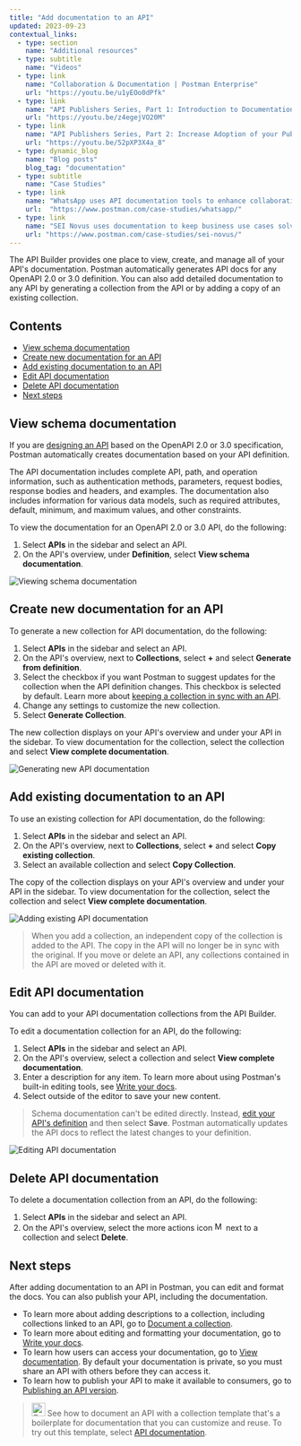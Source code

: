 ```yaml
---
title: "Add documentation to an API"
updated: 2023-09-23
contextual_links:
  - type: section
    name: "Additional resources"
  - type: subtitle
    name: "Videos"
  - type: link
    name: "Collaboration & Documentation | Postman Enterprise"
    url: "https://youtu.be/u1yEOo0dPfk"
  - type: link
    name: "API Publishers Series, Part 1: Introduction to Documentation"
    url: "https://youtu.be/z4egejVO20M"
  - type: link
    name: "API Publishers Series, Part 2: Increase Adoption of your Public API"
    url: "https://youtu.be/52pXP3X4a_8"
  - type: dynamic_blog
    name: "Blog posts"
    blog_tag: "documentation"
  - type: subtitle
    name: "Case Studies"
  - type: link
    name: "WhatsApp uses API documentation tools to enhance collaboration"
    url:  "https://www.postman.com/case-studies/whatsapp/"
  - type: link
    name: "SEI Novus uses documentation to keep business use cases solved"
    url: "https://www.postman.com/case-studies/sei-novus/"
---
```


The API Builder provides one place to view, create, and manage all of your API's documentation. Postman automatically generates API docs for any OpenAPI 2.0 or 3.0 definition. You can also add detailed documentation to any API by generating a collection from the API or by adding a copy of an existing collection.

## Contents

* [View schema documentation](#view-schema-documentation)
* [Create new documentation for an API](#create-new-documentation-for-an-api)
* [Add existing documentation to an API](#add-existing-documentation-to-an-api)
* [Edit API documentation](#edit-api-documentation)
* [Delete API documentation](#delete-api-documentation)
* [Next steps](#next-steps)

## View schema documentation

If you are [designing an API](/docs/designing-and-developing-your-api/developing-an-api/defining-an-api/) based on the OpenAPI 2.0 or 3.0 specification, Postman automatically creates documentation based on your API definition.

The API documentation includes complete API, path, and operation information, such as authentication methods, parameters, request bodies, response bodies and headers, and examples. The documentation also includes information for various data models, such as required attributes, default, minimum, and maximum values, and other constraints.

To view the documentation for an OpenAPI 2.0 or 3.0 API, do the following:

1. Select **APIs** in the sidebar and select an API.
1. On the API's overview, under **Definition**, select **View schema documentation**.

<img alt="Viewing schema documentation" src="https://assets.postman.com/postman-docs/v10/documentation-view-schema-docs-v10-16.jpg" />

## Create new documentation for an API

To generate a new collection for API documentation, do the following:

1. Select **APIs** in the sidebar and select an API.
1. On the API's overview, next to **Collections**, select **+** and select **Generate from definition**.
1. Select the checkbox if you want Postman to suggest updates for the collection when the API definition changes. This checkbox is selected by default. Learn more about [keeping a collection in sync with an API](/docs/designing-and-developing-your-api/developing-an-api/adding-api-elements/#keeping-a-collection-in-sync-with-an-api).
1. Change any settings to customize the new collection.
1. Select **Generate Collection**.

The new collection displays on your API's overview and under your API in the sidebar. To view documentation for the collection, select the collection and select **View complete documentation**.

<img alt="Generating new API documentation" src="https://assets.postman.com/postman-docs/v10/documentation-generate-api-docs-v10-16.jpg" />

## Add existing documentation to an API

To use an existing collection for API documentation, do the following:

1. Select **APIs** in the sidebar and select an API.
1. On the API's overview, next to **Collections**, select **+** and select **Copy existing collection**.
1. Select an available collection and select **Copy Collection**.

The copy of the collection displays on your API's overview and under your API in the sidebar. To view documentation for the collection, select the collection and select **View complete documentation**.

<img alt="Adding existing API documentation" src="https://assets.postman.com/postman-docs/v10/documentation-add-api-docs-v10-16.jpg" />

> When you add a collection, an independent copy of the collection is added to the API. The copy in the API will no longer be in sync with the original. If you move or delete an API, any collections contained in the API are moved or deleted with it.

## Edit API documentation

You can add to your API documentation collections from the API Builder.

To edit a documentation collection for an API, do the following:

1. Select **APIs** in the sidebar and select an API.
1. On the API's overview, select a collection and select **View complete documentation**.
1. Enter a description for any item. To learn more about using Postman's built-in editing tools, see [Write your docs](/docs/publishing-your-api/authoring-your-documentation/).
1. Select outside of the editor to save your new content.

> Schema documentation can't be edited directly. Instead, [edit your API's definition](/docs/designing-and-developing-your-api/developing-an-api/defining-an-api/) and then select **Save**. Postman automatically updates the API docs to reflect the latest changes to your definition.

<img alt="Editing API documentation" src="https://assets.postman.com/postman-docs/v10/documentation-editing-api-docs-v10-16.jpg" />

## Delete API documentation

To delete a documentation collection from an API, do the following:

1. Select **APIs** in the sidebar and select an API.
1. On the API's overview, select the more actions icon <img alt="More actions icon" src="https://assets.postman.com/postman-docs/icon-more-actions-v9.jpg#icon" width="16px"> next to a collection and select **Delete**.

## Next steps

After adding documentation to an API in Postman, you can edit and format the docs. You can also publish your API, including the documentation.

* To learn more about adding descriptions to a collection, including collections linked to an API, go to [Document a collection](/docs/publishing-your-api/document-a-collection/).
* To learn more about editing and formatting your documentation, go to [Write your docs](/docs/publishing-your-api/authoring-your-documentation/).
* To learn how users can access your documentation, go to [View documentation](/docs/publishing-your-api/viewing-documentation/). By default your documentation is private, so you must share an API with others before they can access it.
* To learn how to publish your API to make it available to consumers, go to [Publishing an API version](/docs/designing-and-developing-your-api/versioning-an-api/api-versions/).

> <img alt="Collections icon" src="https://assets.postman.com/postman-docs/Collections.png#icon" width="24px"> See how to document an API with a collection template that's a boilerplate for documentation that you can customize and reuse. To try out this template, select [API documentation](https://www.postman.com/templates/e9c28f47-1253-44af-a2f3-20dce4da1f18/API-documentation).
